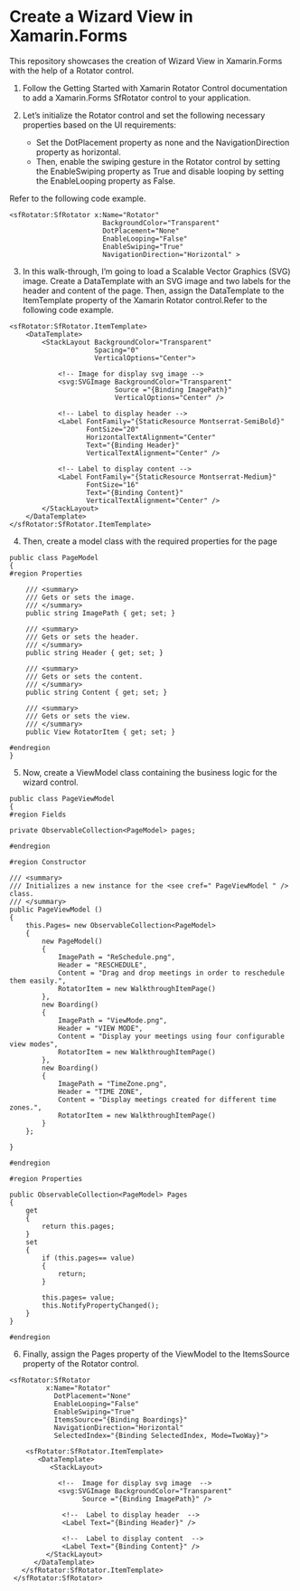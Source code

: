 # Create a Wizard View in Xamarin.Forms

This repository showcases the creation of Wizard View in Xamarin.Forms with the help of a Rotator control.

1.   Follow the Getting Started with Xamarin Rotator Control documentation to add a Xamarin.Forms SfRotator control to your application.
2.  Let’s initialize the Rotator control and set the following necessary properties based on the UI requirements:

    *  Set the DotPlacement property as none and the NavigationDirection property as horizontal.
    *   Then, enable the swiping gesture in the Rotator control by setting the EnableSwiping property as True and disable looping by setting the EnableLooping property as False.

Refer to the following code example.

```
<sfRotator:SfRotator x:Name="Rotator"
                       BackgroundColor="Transparent"
                       DotPlacement="None"
                       EnableLooping="False"
                       EnableSwiping="True"
                       NavigationDirection="Horizontal" >
```
3.  In this walk-through, I’m going to load a Scalable Vector Graphics (SVG) image. Create a DataTemplate with an SVG image and two labels for the header and content of the page. Then, assign the DataTemplate to the ItemTemplate property of the Xamarin Rotator control.Refer to the following code example.

```
<sfRotator:SfRotator.ItemTemplate>
    <DataTemplate>
        <StackLayout BackgroundColor="Transparent"
                     Spacing="0"
                     VerticalOptions="Center">

            <!-- Image for display svg image -->
            <svg:SVGImage BackgroundColor="Transparent"
                          Source ="{Binding ImagePath}"
                          VerticalOptions="Center" />

            <!-- Label to display header -->
            <Label FontFamily="{StaticResource Montserrat-SemiBold}"
                   FontSize="20"
                   HorizontalTextAlignment="Center"
                   Text="{Binding Header}"
                   VerticalTextAlignment="Center" />

            <!-- Label to display content -->
            <Label FontFamily="{StaticResource Montserrat-Medium}"
                   FontSize="16"
                   Text="{Binding Content}"
                   VerticalTextAlignment="Center" />
        </StackLayout>
    </DataTemplate>
</sfRotator:SfRotator.ItemTemplate>
```
4.  Then, create a model class with the required properties for the page

```
public class PageModel
{ 
#region Properties

    /// <summary>
    /// Gets or sets the image.
    /// </summary>
    public string ImagePath { get; set; }

    /// <summary>
    /// Gets or sets the header.
    /// </summary>
    public string Header { get; set; }

    /// <summary>
    /// Gets or sets the content.
    /// </summary>
    public string Content { get; set; }

    /// <summary>
    /// Gets or sets the view.
    /// </summary>
    public View RotatorItem { get; set; }

#endregion
}
```
5.  Now, create a ViewModel class containing the business logic for the wizard control.
```
public class PageViewModel 
{
#region Fields

private ObservableCollection<PageModel> pages;

#endregion

#region Constructor

/// <summary>
/// Initializes a new instance for the <see cref=" PageViewModel " /> class.
/// </summary>
public PageViewModel ()
{
    this.Pages= new ObservableCollection<PageModel>
    {
        new PageModel()
        {
            ImagePath = "ReSchedule.png",
            Header = "RESCHEDULE",
            Content = "Drag and drop meetings in order to reschedule them easily.",
            RotatorItem = new WalkthroughItemPage()
        },
        new Boarding()
        {
            ImagePath = "ViewMode.png",
            Header = "VIEW MODE",
            Content = "Display your meetings using four configurable view modes",
            RotatorItem = new WalkthroughItemPage()
        },
        new Boarding()
        {
            ImagePath = "TimeZone.png",
            Header = "TIME ZONE",
            Content = "Display meetings created for different time zones.",
            RotatorItem = new WalkthroughItemPage()
        }
    };

}

#endregion

#region Properties

public ObservableCollection<PageModel> Pages
{
    get
    {
        return this.pages;
    }
    set
    {
        if (this.pages== value)
        {
            return;
        }

        this.pages= value;
        this.NotifyPropertyChanged();
    }
}

#endregion
```
6.  Finally, assign the Pages property of the ViewModel to the ItemsSource property of the Rotator control.

```
<sfRotator:SfRotator
         x:Name="Rotator"
           DotPlacement="None"
           EnableLooping="False"
           EnableSwiping="True"
           ItemsSource="{Binding Boardings}"
           NavigationDirection="Horizontal"
           SelectedIndex="{Binding SelectedIndex, Mode=TwoWay}">
 
    <sfRotator:SfRotator.ItemTemplate>
       <DataTemplate>
          <StackLayout>
 
            <!--  Image for display svg image  -->
            <svg:SVGImage BackgroundColor="Transparent"                               
                  Source ="{Binding ImagePath}" />
 
             <!--  Label to display header  -->
             <Label Text="{Binding Header}" />
 
             <!--  Label to display content  -->
             <Label Text="{Binding Content}" />
         </StackLayout>
      </DataTemplate>
   </sfRotator:SfRotator.ItemTemplate>
 </sfRotator:SfRotator>
 ```